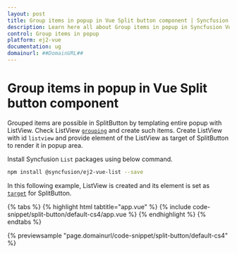 ```yaml
---
layout: post
title: Group items in popup in Vue Split button component | Syncfusion
description: Learn here all about Group items in popup in Syncfusion Vue Split button component of Syncfusion Essential JS 2 and more.
control: Group items in popup 
platform: ej2-vue
documentation: ug
domainurl: ##DomainURL##
---
```


# Group items in popup in Vue Split button component

Grouped items are possible in SplitButton by templating entire popup with ListView. Check ListView [`grouping`](../../listview/grouping#grouping) and create such items. Create ListView with id `listview` and provide element of the ListView as target of SplitButton to render it in popup area.

Install Syncfusion `List` packages using below command.

```bash
npm install @syncfusion/ej2-vue-list --save
```

In this following example, ListView is created and its element is set as [`target`](https://ej2.syncfusion.com/vue/documentation/api/split-button#target) for SplitButton.

{% tabs %}
{% highlight html tabtitle="app.vue" %}
{% include code-snippet/split-button/default-cs4/app.vue %}
{% endhighlight %}
{% endtabs %}
        
{% previewsample "page.domainurl/code-snippet/split-button/default-cs4" %}